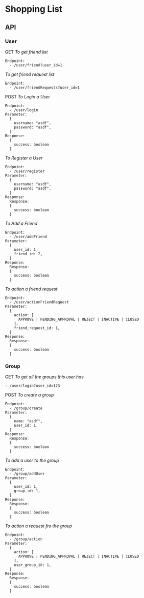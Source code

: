 # Shopping List

## API

### User
GET
_To get friend list_
```
Endpoint:
  - /user/friend?user_id=1
```
_To get friend request list_
```
Endpoint:
  - /user/friendRequests?user_id=1
```
POST
_To Login a User_
```
Endpoint:
  - /user/login
Parameter:
  {
    username: "asdf",
    password: "asdf",
  }
Response:
  {
    success: boolean
  }
```
_To Register a User_
```
Endpoint:
  - /user/register
Parameter:
  {
    username: "asdf",
    password: "asdf",
  }
Response:
  Response:
  {
    success: boolean
  }
```
_To Add a Friend_
```
Endpoint:
  - /user/addFriend
Parameter:
  {
    user_id: 1,
    friend_id: 2,
  }
Response:
  Response:
  {
    success: boolean
  }
```
_To action a friend request_
```
Endpoint:
  - /user/actionFriendRequest
Parameter:
  {
    action: [
      APPROVE | PENDING_APPROVAL | REJECT | INACTIVE | CLOSED
    ],
    friend_request_id: 1,
  }
Response:
  Response:
  {
    success: boolean
  }
```
### Group
GET
_To get all the groups this user has_
```
- /user/login?user_id=123
```
POST
_To create a group_
```
Endpoint:
  - /group/create
Parameter:
  {
    name: "asdf",
    user_id: 1,
  }
Response:
  Response:
  {
    success: boolean
  }
```
_To add a user to the group_
```
Endpoint:
  - /group/addUser
Parameter:
  {
    user_id: 1,
    group_id: 1,
  }
Response:
  Response:
  {
    success: boolean
  }
```
_To action a request fro the group_
```
Endpoint:
  - /group/action
Parameter:
  {
    action: [
      APPROVE | PENDING_APPROVAL | REJECT | INACTIVE | CLOSED
    ],
    user_group_id: 1,
  }
Response:
  Response:
  {
    success: boolean
  }
```
